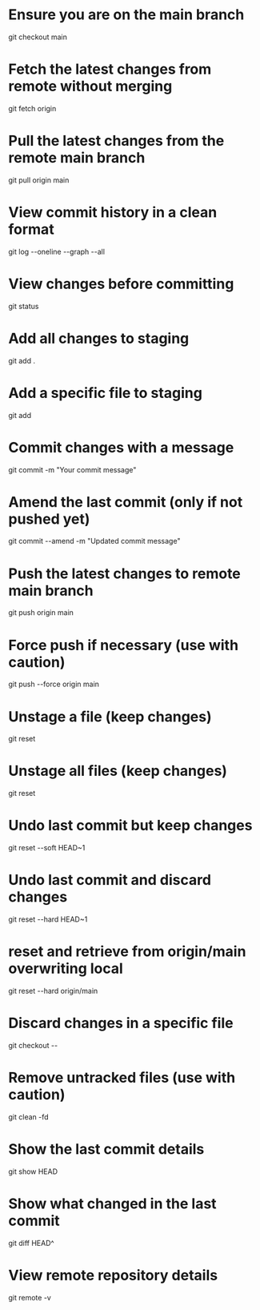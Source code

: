 # Ensure you are on the main branch

git checkout main

# Fetch the latest changes from remote without merging

git fetch origin

# Pull the latest changes from the remote main branch

git pull origin main

# View commit history in a clean format

git log --oneline --graph --all

# View changes before committing

git status

# Add all changes to staging

git add .

# Add a specific file to staging

git add <file-name>

# Commit changes with a message

git commit -m "Your commit message"

# Amend the last commit (only if not pushed yet)

git commit --amend -m "Updated commit message"

# Push the latest changes to remote main branch

git push origin main

# Force push if necessary (use with caution)

git push --force origin main

# Unstage a file (keep changes)

git reset <file-name>

# Unstage all files (keep changes)

git reset

# Undo last commit but keep changes

git reset --soft HEAD~1

# Undo last commit and discard changes

git reset --hard HEAD~1

# reset and retrieve from origin/main overwriting local

git reset --hard origin/main

# Discard changes in a specific file

git checkout -- <file-name>

# Remove untracked files (use with caution)

git clean -fd

# Show the last commit details

git show HEAD

# Show what changed in the last commit

git diff HEAD^

# View remote repository details

git remote -v

